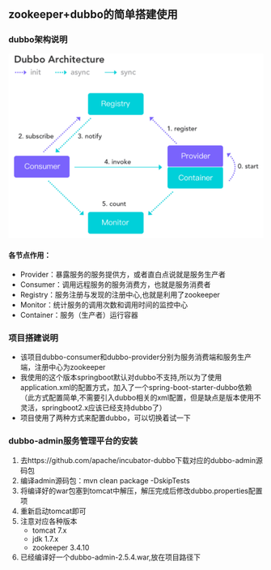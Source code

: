 ## zookeeper+dubbo的简单搭建使用
### dubbo架构说明
![](https://github.com/xianlongbai/boot_dubbo_zk/blob/master/dubbo%E6%9E%B6%E6%9E%84.png)
#### 各节点作用：
* Provider：暴露服务的服务提供方，或者直白点说就是服务生产者
* Consumer：调用远程服务的服务消费方，也就是服务消费者
* Registry：服务注册与发现的注册中心,也就是利用了zookeeper
* Monitor：统计服务的调用次数和调用时间的监控中心
* Container：服务（生产者）运行容器
### 项目搭建说明
* 该项目dubbo-consumer和dubbo-provider分别为服务消费端和服务生产端，注册中心为zookeeper
* 我使用的这个版本springboot默认对dubbo不支持,所以为了使用application.xml的配置方式，加入了一个spring-boot-starter-dubbo依赖（此方式配置简单,不需要引入dubbo相关的xml配置，但是缺点是版本使用不灵活，springboot2.x应该已经支持dubbo了）
*  项目使用了两种方式来配置dubbo，可以切换着试一下
   

### dubbo-admin服务管理平台的安装
1.	去https://github.com/apache/incubator-dubbo下载对应的dubbo-admin源码包
2.	编译admin源码包：mvn clean package -DskipTests
3.	将编译好的war包塞到tomcat中解压，解压完成后修改dubbo.properties配置项
4.	重新启动tomcat即可
5.  注意对应各种版本
    * tomcat  7.x
    * jdk     1.7.x
    * zookeeper   3.4.10
6.  已经编译好一个dubbo-admin-2.5.4.war,放在项目路径下

